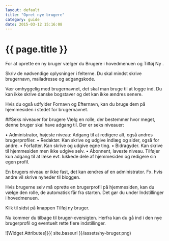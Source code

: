 ```yaml
---
layout: default
title: "Opret nye brugere"
category: guide
date: 2015-03-12 15:16:08
---
```


# {{ page.title }}
For at oprette en ny bruger vælger du Brugere i hovedmenuen og Tilføj Ny .

Skriv de nødvendige oplysninger i felterne. Du skal mindst skrive brugernavn, mailadresse og adgangskode.

Vær omhyggelig med brugernavnet, det skal man bruge til at logge ind. Du kan ikke skrive danske bogstaver og det kan ikke ændres senere.

Hvis du også udfylder Fornavn og Efternavn, kan du bruge dem på hjemmesiden i stedet for brugernavnet.

##Seks niveauer for brugere
Vælg en rolle, der bestemmer hvor meget, denne bruger skal have adgang til. Der er seks niveauer:

• Administrator, højeste niveau: Adgang til at redigere alt, også andres brugerprofiler.
• Redaktør. Kan skrive og udgive indlæg og sider, også for andre.
• Forfatter. Kan skrive og udgive egne ting.
• Bidragyder. Kan skrive til hjemmesiden men ikke udgive selv.
• Abonnent, laveste niveau. Tilføjer kun adgang til at læse evt. lukkede dele af hjemmesiden og redigere sin egen profil.

En brugers niveau er ikke fast, det kan ændres af en administrator. Fx. hvis andre vil skrive nyheder til bloggen.

Hvis brugerne selv må oprette en brugerprofil på hjemmesiden, kan du vælge den rolle, de automatisk får fra starten. Det gør du under Indstillinger i hovedmenuen.

Klik til sidst på knappen Tilføj ny bruger.

Nu kommer du tilbage til bruger-oversigten. Herfra kan du gå ind i den nye brugerprofil og eventuelt rette flere indstillinger.

![Widget Attributes]({{ site.baseurl }}/assets/ny-bruger.png)